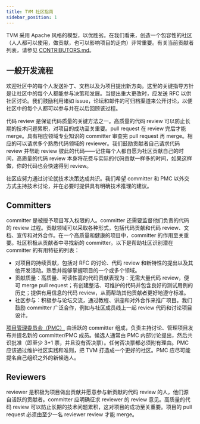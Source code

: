 ```yaml
---
title: TVM 社区指南
sidebar_position: 1
---
```


TVM 采用 Apache 风格的模型，以优胜劣。在我们看来，创造一个包容性的社区（人人都可以使用，做贡献，也可以影响项目的走向）非常重要。有关当前贡献者列表，请参见 [CONTRIBUTORS.md](https://github.com/apache/tvm/blob/main/CONTRIBUTORS.md)。

## 一般开发流程

欢迎社区中的每个人发送补丁、文档以及为项目提出新方向。这里的关键指导方针是让社区中的每个人都能参与决策和发展。当提出重大更改时，应发送 RFC 以供社区讨论。我们鼓励利用诸如 issue，论坛和邮件的可归档渠道来公开讨论，以便社区中的每个人都可以参与并在以后回顾该过程。

代码 review 是保证代码质量的关键方法之一。高质量的代码 review 可以防止长期的技术问题累积，对项目的成功至关重要。pull request 在 review 完后才能 merge。具有相应领域专业知识的 committer 审查完 pull request 再 merge。相应的可以请求多个熟悉代码领域的 reviewer。我们鼓励贡献者自己请求代码 review 并帮助 review 彼此的代码——记住每个人都自愿为社区贡献自己的时间，高质量的代码 review 本身将花费与实际的代码贡献一样多的时间，如果这样做，你的代码也会快速得到 review。

社区应努力通过讨论就技术决策达成共识。我们希望 committer 和 PMC 以外交方式主持技术讨论，并在必要时提供具有明确技术推理的建议。

## Committers

committer 是被授予项目写入权限的人。committer 还需要监督他们负责的代码的 review 过程。贡献领域可以采取各种形式，包括代码贡献和代码 review、文档、宣传和对外合作。在一个高质量和健康的项目中，committer 的作用至关重要。社区积极从贡献者中寻找新的 committer。以下是帮助社区识别潜在 committer 的有用特征的列表：

- 对项目的持续贡献，包括对 RFC 的讨论、代码 review 和新特性的提出以及其他开发活动。熟悉并能够掌握项目的一个或多个领域。
- 贡献质量：高质量、可读性高的代码贡献表现为：无需大量代码 review，便可 merge pull request；有创建整洁、可维护的代码并包含良好的测试用例的历史；提供有用信息的代码 review，从而帮助其他贡献者更好地遵守标准。
- 社区参与：积极参与论坛交流，通过教程、讲座和对外合作来推广项目。我们鼓励 committer 广泛合作，例如与社区成员线上一起 review 代码和讨论项目设计。

[项目管理委员会（PMC）](https://projects.apache.org/committee.html?tvm) 由活跃的 committer 组成，负责主持讨论、管理项目发布并提名新的 committer/PMC 成员。候选人通常由 PMC 内部讨论提出，然后共识批准（即至少 3+1 票，并且没有否决票）。任何否决票都必须附有理由。PMC 应该通过维护社区实践和准则，把 TVM 打造成一个更好的社区。PMC 应尽可能提名自己组织之外的新候选人。

## Reviewers

reviewer 是积极为项目做出贡献并愿意参与新贡献的代码 review 的人，他们源自活跃的贡献者。committer 应明确征求 reviewer 的 review 意见。高质量的代码 review 可以防止长期的技术问题累积，这对项目的成功至关重要。项目的 pull request 必须由至少一名 reviewer review 才能 merge。